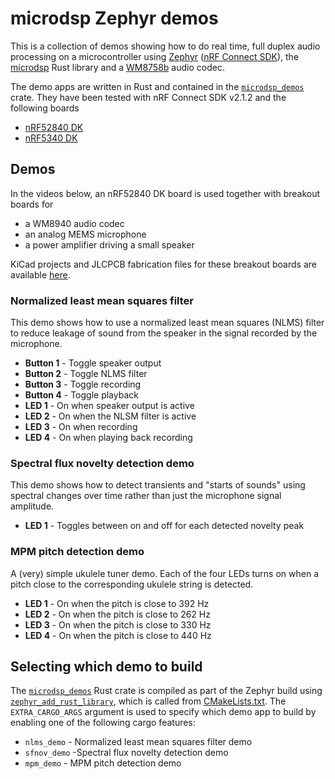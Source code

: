 # microdsp Zephyr demos 

This is a collection of demos showing how to do real time, full duplex audio processing on a microcontroller using [Zephyr](https://zephyrproject.org/) ([nRF Connect SDK](https://developer.nordicsemi.com/nRF_Connect_SDK/doc/latest/nrf/index.html])), the [microdsp](https://github.com/stuffmatic/microdsp) Rust library and a [WM8758b](datasheets/1811051126_Cirrus-Logic-WM8758CBGEFL-RV_C323840.pdf) audio codec. 

The demo apps are written in Rust and contained in the [`microdsp_demos`](microdsp_demos) crate. They have been tested with nRF Connect SDK v2.1.2 and the following boards

* [nRF52840 DK](https://www.nordicsemi.com/Products/Development-hardware/nRF52840-DK)
* [nRF5340 DK](https://www.nordicsemi.com/Products/Development-hardware/nRF5340-DK)

## Demos

In the videos below, an nRF52840 DK board is used together with breakout boards for

* a WM8940 audio codec 
* an analog MEMS microphone
* a power amplifier driving a small speaker

KiCad projects and JLCPCB fabrication files for these breakout boards are available [here](https://github.com/stuffmatic/kicad-boards).

### Normalized least mean squares filter

This demo shows how to use a normalized least mean squares (NLMS) filter to reduce leakage of sound from the speaker in the signal recorded by the microphone. 

* __Button 1__ - Toggle speaker output
* __Button 2__ - Toggle NLMS filter
* __Button 3__ - Toggle recording
* __Button 4__ - Toggle playback
* __LED 1__ - On when speaker output is active
* __LED 2__ - On when the NLSM filter is active
* __LED 3__ - On when recording
* __LED 4__ - On when playing back recording

### Spectral flux novelty detection demo

This demo shows how to detect transients and "starts of sounds" using spectral changes over time rather than just the microphone signal amplitude. 

* __LED 1__ - Toggles between on and off for each detected novelty peak

### MPM pitch detection demo

A (very) simple ukulele tuner demo. Each of the four LEDs turns on when a pitch close to the corresponding ukulele string is detected.

* __LED 1__ - On when the pitch is close to 392 Hz
* __LED 2__ - On when the pitch is close to 262 Hz
* __LED 3__ - On when the pitch is close to 330 Hz
* __LED 4__ - On when the pitch is close to 440 Hz

## Selecting which demo to build

The [`microdsp_demos`](microdsp_demos) Rust crate is compiled as part of the Zephyr build using [`zephyr_add_rust_library`](https://github.com/stuffmatic/zephyr_add_rust_library), which is called from [CMakeLists.txt](CMakeLists.txt). The `EXTRA_CARGO_ARGS` argument is used to specify which demo app to build by enabling one of the following cargo features:

* `nlms_demo` - Normalized least mean squares filter demo
* `sfnov_demo` -Spectral flux novelty detection demo
* `mpm_demo` - MPM pitch detection demo
